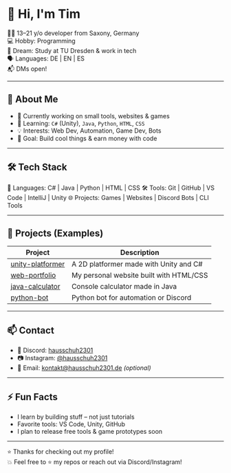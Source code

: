 # 👋 Hi, I'm Tim

👨‍💻 13–21 y/o developer from Saxony, Germany  
💻 Hobby: Programming  
🎯 Dream: Study at TU Dresden & work in tech  
🗣️ Languages: DE | EN | ES  
📬 DMs open!

---

## 🧠 About Me

- 🔭 Currently working on small tools, websites & games  
- 🌱 Learning: `C#` (Unity), `Java`, `Python`, `HTML`, `CSS`  
- 💡 Interests: Web Dev, Automation, Game Dev, Bots  
- 🎯 Goal: Build cool things & earn money with code  

---

## 🛠️ Tech Stack

💬 Languages:     C# | Java | Python | HTML | CSS
🛠️ Tools:         Git | GitHub | VS Code | IntelliJ | Unity
🌐 Projects:       Games | Websites | Discord Bots | CLI Tools

---

## 📁 Projects (Examples)

| Project | Description |
|--------|-------------|
| [unity-platformer](https://github.com/hausschuh2301/) | A 2D platformer made with Unity and C# |
| [web-portfolio](https://github.com/hausschuh2301/) | My personal website built with HTML/CSS |
| [java-calculator](https://github.com/hausschuh2301/) | Console calculator made in Java |
| [python-bot](https://github.com/hausschuh2301/) | Python bot for automation or Discord |

---

## 📫 Contact

- 💬 Discord: [hausschuh2301](https://discord.com)
- 📷 Instagram: [@hausschuh2301](https://instagram.com/hausschuh2301)
- 📧 Email: kontakt@hausschuh2301.de *(optional)*

---

## ⚡ Fun Facts

- I learn by building stuff – not just tutorials  
- Favorite tools: VS Code, Unity, GitHub  
- I plan to release free tools & game prototypes soon  

---

⭐ Thanks for checking out my profile!  
💥 Feel free to ⭐ my repos or reach out via Discord/Instagram!
